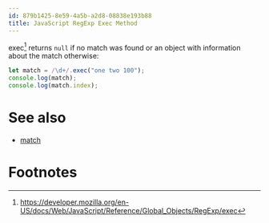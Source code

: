 ```yaml
---
id: 879b1425-8e59-4a5b-a2d8-08838e193b88
title: JavaScript RegExp Exec Method
---
```


exec[^1] returns `null` if no match was found or an object with
information about the match otherwise:

``` javascript
let match = /\d+/.exec("one two 100");
console.log(match);
console.log(match.index);
```

# See also

-   [match](20201104102212-javascript_regexp_match_method)

# Footnotes

[^1]: <https://developer.mozilla.org/en-US/docs/Web/JavaScript/Reference/Global_Objects/RegExp/exec>
